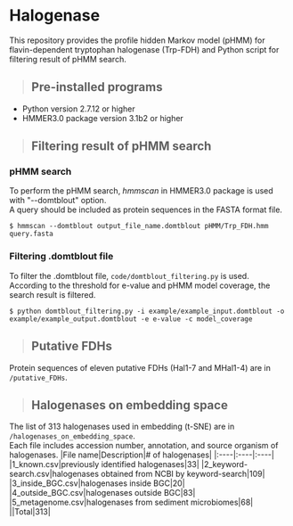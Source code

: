 # Halogenase
This repository provides the profile hidden Markov model (pHMM) for flavin-dependent tryptophan halogenase (Trp-FDH) and Python script for filtering result of pHMM search.

>## Pre-installed programs
* Python version 2.7.12 or higher
* HMMER3.0 package version 3.1b2 or higher

>## Filtering result of pHMM search
### pHMM search
To perform the pHMM search, *hmmscan* in HMMER3.0 package is used with "--domtblout" option.   
A query should be included as protein sequences in the FASTA format file.   
```
$ hmmscan --domtblout output_file_name.domtblout pHMM/Trp_FDH.hmm query.fasta
```

### Filtering .domtblout file
To filter the .domtblout file, ```code/domtblout_filtering.py``` is used.   
According to the threshold for e-value and pHMM model coverage, the search result is filtered.
```
$ python domtblout_filtering.py -i example/example_input.domtblout -o example/example_output.domtblout -e e-value -c model_coverage
```

>## Putative FDHs   
Protein sequences of eleven putative FDHs (Hal1-7 and MHal1-4) are in ```/putative_FDHs```.

>## Halogenases on embedding space   
The list of 313 halogenases used in embedding (t-SNE) are in ```/halogenases_on_embedding_space```.   
Each file includes accession number, annotation, and source organism of halogenases.
|File name|Description|# of halogenases|
|:----|:----|:----|
|1_known.csv|previously identified halogenases|33|
|2_keyword-search.csv|halogenases obtained from NCBI by keyword-search|109|
|3_inside_BGC.csv|halogenases inside BGC|20|
|4_outside_BGC.csv|halogenases outside BGC|83|
|5_metagenome.csv|halogenases from sediment microbiomes|68|
||Total|313|



